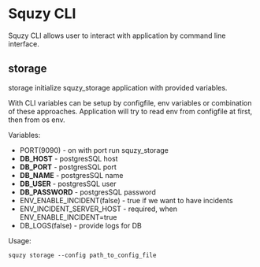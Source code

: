 # Squzy CLI

Squzy CLI allows user to interact with application by command line interface.

## storage

storage initialize squzy_storage application with provided variables.

With CLI variables can be setup by configfile, env variables or combination of these approaches.
Application will try to read env from configfile at first, then from os env.

Variables: 
- PORT(9090) - on with port run squzy_storage
- **DB_HOST** - postgresSQL host
- **DB_PORT** - postgresSQL port
- **DB_NAME** - postgresSQL name
- **DB_USER** - postgresSQL user
- **DB_PASSWORD** - postgresSQL password
- ENV_ENABLE_INCIDENT(false) - true if we want to have incidents
- ENV_INCIDENT_SERVER_HOST - required, when ENV_ENABLE_INCIDENT=true
- DB_LOGS(false) - provide logs for DB

Usage:
```
squzy storage --config path_to_config_file
```